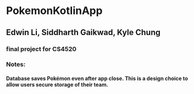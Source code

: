 # PokemonKotlinApp
## Edwin Li, Siddharth Gaikwad, Kyle Chung
### final project for CS4520
### Notes:
#### Database saves Pokémon even after app close. This is a design choice to allow users secure storage of their team.